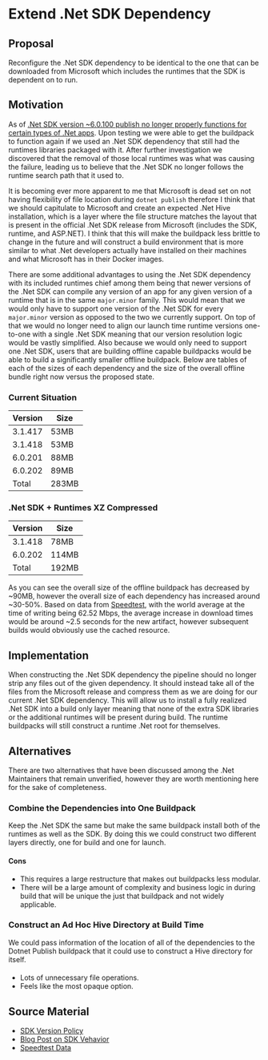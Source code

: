 # Extend .Net SDK Dependency

## Proposal

Reconfigure the .Net SDK dependency to be identical to the one that can be downloaded from Microsoft which includes the runtimes that the SDK is dependent on to run.

## Motivation
As of [.Net SDK version ~6.0.100 publish no longer properly functions for
certain types of .Net
apps](https://github.com/paketo-buildpacks/dotnet-core/issues/670). Upon
testing we were able to get the buildpack to function again if we used an .Net
SDK dependency that still had the runtimes libraries packaged with it. After
further investigation we discovered that the removal of those local runtimes
was what was causing the failure, leading us to believe that the .Net SDK no
longer follows the runtime search path that it used to.

It is becoming ever more apparent to me that Microsoft is dead set on not
having flexibility of file location during `dotnet publish` therefore I think
that we should capitulate to Microsoft and create an expected .Net Hive
installation, which is a layer where the file structure matches the layout that
is present in the official .Net SDK release from Microsoft (includes the SDK, runtime, and ASP.NET). I think that this
will make the buildpack less brittle to change in the future and will construct
a build environment that is more similar to what .Net developers actually have
installed on their machines and what Microsoft has in their Docker images.

There are some additional advantages to using the .Net SDK dependency with its
included runtimes chief among them being that newer versions of the .Net SDK
can compile any version of an app for any given version of a runtime that is in
the same `major.minor` family. This would mean that we would only have to
support one version of the .Net SDK for every `major.minor` version as opposed
to the two we currently support. On top of that we would no longer need to
align our launch time runtime versions one-to-one with a single .Net SDK
meaning that our version resolution logic would be vastly simplified. Also
because we would only need to support one .Net SDK, users that are building
offline capable buildpacks would be able to build a significantly smaller
offline buildpack.  Below are tables of each of the sizes of each dependency
and the size of the overall offline bundle right now versus the proposed state.

### Current Situation
| Version | Size  |
|---------|-------|
| 3.1.417 | 53MB  |
| 3.1.418 | 53MB  |
| 6.0.201 | 88MB  |
| 6.0.202 | 89MB  |
| Total   | 283MB |

### .Net SDK + Runtimes XZ Compressed
| Version | Size  |
|---------|-------|
| 3.1.418 | 78MB  |
| 6.0.202 | 114MB |
| Total   | 192MB |


As you can see the overall size of the offline buildpack has decreased by
~90MB, however the overall size of each dependency has increased around
~30-50%. Based on data from
[Speedtest](https://www.speedtest.net/global-index), with the world average at
the time of writing being 62.52 Mbps, the average increase in download times
would be around ~2.5 seconds for the new artifact, however subsequent builds
would obviously use the cached resource.

## Implementation

When constructing the .Net SDK dependency the pipeline should no longer strip
any files out of the given dependency. It should instead take all of the files
from the Microsoft release and compress them as we are doing for our current
.Net SDK dependency. This will allow us to install a fully realized .Net SDK
into a build only layer meaning that none of the extra SDK libraries or the
additional runtimes will be present during build. The runtime buildpacks will
still construct a runtime .Net root for themselves.

## Alternatives
There are two alternatives that have been discussed among the .Net Maintainers
that remain unverified, however they are worth mentioning here for the sake of
completeness.

### Combine the Dependencies into One Buildpack
Keep the .Net SDK the same but make the same buildpack install both of the
runtimes as well as the SDK. By doing this we could construct two different
layers directly, one for build and one for launch.

#### Cons
- This requires a large restructure that makes out buildpacks less modular.
- There will be a large amount of complexity and business logic in during build
  that will be unique the just that buildpack and not widely applicable.

### Construct an Ad Hoc Hive Directory at Build Time
We could pass information of the location of all of the dependencies to the
Dotnet Publish buildpack that it could use to construct a Hive directory for
itself.

####
- Lots of unnecessary file operations.
- Feels like the most opaque option.

## Source Material

- [SDK Version Policy](https://docs.microsoft.com/en-us/dotnet/core/versions/selection#the-sdk-uses-the-latest-installed-version)
- [Blog Post on SDK Vehavior](https://weblog.west-wind.com/posts/2021/Jun/15/Running-NET-Core-Apps-on-a-Framework-other-than-Compiled-Version)
- [Speedtest Data](https://www.speedtest.net/global-index)
